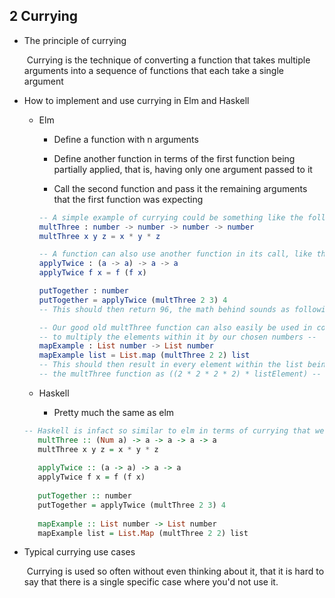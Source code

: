 ## 2  Currying

* The principle of currying

   ​	Currying is the technique of converting a function that takes multiple arguments into a sequence of functions that each take a single argument

* How to implement and use currying in Elm and Haskell

  * Elm

    * Define a function with n arguments

    * Define another function in terms of the first function being partially applied, that is, having only one argument passed to it

    * Call the second function and pass it the remaining arguments that the first function was expecting

     ```elm
     -- A simple example of currying could be something like the following function. --
     multThree : number -> number -> number -> number
     multThree x y z = x * y * z
     
     -- A function can also use another function in its call, like the following: --
     applyTwice : (a -> a) -> a -> a
     applyTwice f x = f (f x)
     
     putTogether : number
     putTogether = applyTwice (multThree 2 3) 4
     -- This should then return 96, the math behind sounds as following ((2 * 3 * 2 * 3 = 36) * 4 = 144) --
     
     -- Our good old multThree function can also easily be used in conjunction with the map function --
     -- to multiply the elements within it by our chosen numbers --
     mapExample : List number -> List number
     mapExample list = List.map (multThree 2 2) list
     -- This should then result in every element within the list being passed through --
     -- the multThree function as ((2 * 2 * 2 * 2) * listElement) --
     ```

  * Haskell

    * Pretty much the same as elm

   ```haskell
   -- Haskell is infact so similar to elm in terms of currying that we will use the same examples but just with Haskell --
      multThree :: (Num a) -> a -> a -> a -> a
      multThree x y z = x * y * z
      
      applyTwice :: (a -> a) -> a -> a
      applyTwice f x = f (f x)
      
      putTogether :: number
      putTogether = applyTwice (multThree 2 3) 4
      
      mapExample :: List number -> List number
      mapExample list = List.Map (multThree 2 2) list
   ```

* Typical currying use cases

  ​	Currying is used so often without even thinking about it, that it is hard to say that there is a single specific case where you'd not use it.

